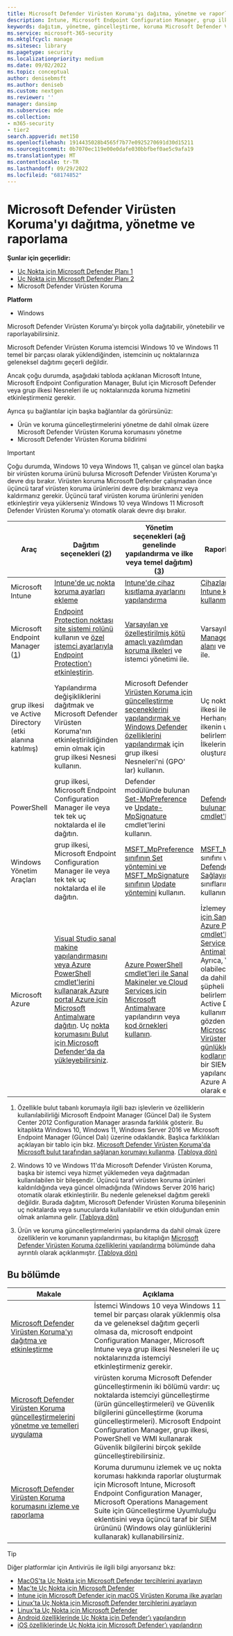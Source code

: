 ```yaml
---
title: Microsoft Defender Virüsten Koruma'yı dağıtma, yönetme ve raporlama
description: Intune, Microsoft Endpoint Configuration Manager, grup ilkesi, PowerShell veya WMI ile Microsoft Defender Virüsten Koruma'yı dağıtabilir ve yönetebilirsiniz
keywords: dağıtım, yönetme, güncelleştirme, koruma Microsoft Defender Virüsten Koruma
ms.service: microsoft-365-security
ms.mktglfcycl: manage
ms.sitesec: library
ms.pagetype: security
ms.localizationpriority: medium
ms.date: 09/02/2022
ms.topic: conceptual
author: denisebmsft
ms.author: deniseb
ms.custom: nextgen
ms.reviewer: ''
manager: dansimp
ms.subservice: mde
ms.collection:
- m365-security
- tier2
search.appverid: met150
ms.openlocfilehash: 1914435028b4565f7b77e0925270691d30d15211
ms.sourcegitcommit: 0b7070ec119e00e0dafe030bbfbef0ae5c9afa19
ms.translationtype: MT
ms.contentlocale: tr-TR
ms.lasthandoff: 09/29/2022
ms.locfileid: "68174852"
---
```

# <a name="deploy-manage-and-report-on-microsoft-defender-antivirus"></a>Microsoft Defender Virüsten Koruma'yı dağıtma, yönetme ve raporlama

**Şunlar için geçerlidir:**

- [Uç Nokta için Microsoft Defender Planı 1](https://go.microsoft.com/fwlink/p/?linkid=2154037)
- [Uç Nokta için Microsoft Defender Planı 2](https://go.microsoft.com/fwlink/p/?linkid=2154037)
- Microsoft Defender Virüsten Koruma 

**Platform**

- Windows

Microsoft Defender Virüsten Koruma'yı birçok yolla dağıtabilir, yönetebilir ve raporlayabilirsiniz.

Microsoft Defender Virüsten Koruma istemcisi Windows 10 ve Windows 11 temel bir parçası olarak yüklendiğinden, istemcinin uç noktalarınıza geleneksel dağıtımı geçerli değildir.

Ancak çoğu durumda, aşağıdaki tabloda açıklanan Microsoft Intune, Microsoft Endpoint Configuration Manager, Bulut için Microsoft Defender veya grup ilkesi Nesneleri ile uç noktalarınızda koruma hizmetini etkinleştirmeniz gerekir.

Ayrıca şu bağlantılar için başka bağlantılar da görürsünüz:

- Ürün ve koruma güncelleştirmelerini yönetme de dahil olmak üzere Microsoft Defender Virüsten Koruma korumasını yönetme
- Microsoft Defender Virüsten Koruma bildirimi

> [!IMPORTANT]
> Çoğu durumda, Windows 10 veya Windows 11, çalışan ve güncel olan başka bir virüsten koruma ürünü bulursa Microsoft Defender Virüsten Koruma'yı devre dışı bırakır. Virüsten koruma Microsoft Defender çalışmadan önce üçüncü taraf virüsten koruma ürünlerini devre dışı bırakmanız veya kaldırmanız gerekir. Üçüncü taraf virüsten koruma ürünlerini yeniden etkinleştirir veya yüklerseniz Windows 10 veya Windows 11 Microsoft Defender Virüsten Koruma'yı otomatik olarak devre dışı bırakır.

| Araç|Dağıtım seçenekleri (<a href="#fn2" id="ref2">2</a>)|Yönetim seçenekleri (ağ genelinde yapılandırma ve ilke veya temel dağıtım) ([3](#fn3))|Raporlama seçenekleri |
---|---|---|---
| Microsoft Intune|[Intune'de uç nokta koruma ayarları ekleme](/intune/endpoint-protection-configure)|[Intune'de cihaz kısıtlama ayarlarını yapılandırma](/intune/device-restrictions-configure)| [Cihazları yönetmek için Intune konsolunu kullanma](/intune/device-management)
Microsoft Endpoint Manager ([1](#fn1))|[Endpoint Protection noktası site sistemi rolünü](/mem/configmgr/protect/deploy-use/endpoint-protection-site-role) kullanın ve [özel istemci ayarlarıyla Endpoint Protection'ı etkinleştirin](/mem/configmgr/protect/deploy-use/endpoint-protection-configure-client).|[Varsayılan ve özelleştirilmiş kötü amaçlı yazılımdan koruma ilkeleri](/microsoft-365/security/office-365-security/configure-anti-malware-policies) ve istemci yönetimi ile.|Varsayılan [Configuration Manager İzleme çalışma alanı](/mem/configmgr/apps/deploy-use/monitor-applications-from-the-console) ve e-posta uyarıları ile. |
| grup ilkesi ve Active Directory (etki alanına katılmış)|Yapılandırma değişikliklerini dağıtmak ve Microsoft Defender Virüsten Koruma'nın etkinleştirildiğinden emin olmak için grup ilkesi Nesnesi kullanın.|Microsoft Defender [Virüsten Koruma için güncelleştirme seçeneklerini yapılandırmak ve Windows Defender](/microsoft-365/security/defender-endpoint/manage-protection-update-schedule-microsoft-defender-antivirus) [özelliklerini yapılandırmak](/microsoft-365/security/defender-endpoint/configure-microsoft-defender-antivirus-features) için grup ilkesi Nesneleri'ni (GPO' lar) kullanın.|Uç nokta raporlama, grup ilkesi ile kullanılamaz. Herhangi bir ayarın veya ilkenin uygulanmadığını belirlemek için Grup İlkelerinin listesini oluşturabilirsiniz. |
| PowerShell|grup ilkesi, Microsoft Endpoint Configuration Manager ile veya tek tek uç noktalarda el ile dağıtın.|Defender modülünde bulunan [Set-MpPreference](/powershell/module/defender/set-mppreference) ve [Update-MpSignature](/powershell/module/defender/update-mpsignature) cmdlet'lerini kullanın.|[Defender modülünde bulunan uygun Get- cmdlet'lerini](/powershell/module/defender) kullanın. |
| Windows Yönetim Araçları|grup ilkesi, Microsoft Endpoint Configuration Manager ile veya tek tek uç noktalarda el ile dağıtın.|[MSFT_MpPreference sınıfının Set yöntemini ve MSFT_MpSignature sınıfının](/previous-versions/windows/desktop/defender/set-msft-mppreference) [Update yöntemini](/previous-versions/windows/desktop/defender/update-msft-mpsignature) kullanın.|[MSFT_MpComputerStatus](/previous-versions/windows/desktop/defender/msft-mpcomputerstatus) sınıfını ve [Windows Defender WMIv2 Sağlayıcısındaki](/windows/win32/wmisdk/wmi-providers) ilişkili sınıfların get yöntemini kullanın. |
| Microsoft Azure|[Visual Studio sanal makine yapılandırmasını veya Azure PowerShell cmdlet'lerini kullanarak Azure portal Azure için Microsoft Antimalware dağıtın](/azure/security/azure-security-antimalware#antimalware-deployment-scenarios). Uç [nokta korumasını Bulut için Microsoft Defender'da da yükleyebilirsiniz](/azure/defender-for-cloud/endpoint-protection-recommendations-technical).|[Azure PowerShell cmdlet'leri ile Sanal Makineler ve Cloud Services için Microsoft Antimalware](/azure/security/azure-security-antimalware#enable-and-configure-antimalware-using-powershell-cmdlets) yapılandırın veya [kod örnekleri kullanın](https://gallery.technet.microsoft.com/Antimalware-For-Azure-5ce70efe).|İzlemeyi etkinleştirmek [için Sanal Makineler ve Azure PowerShell cmdlet'lerle Cloud Services için Microsoft Antimalware](/azure/security/azure-security-antimalware#enable-and-configure-antimalware-using-powershell-cmdlets) kullanın. Ayrıca, Virüs bulaşmış olabilecek cihazlar raporu da dahil olmak üzere şüpheli etkinlikleri belirlemek için Azure Active Directory'deki kullanım raporlarını gözden geçirebilir ve [Microsoft Defender Virüsten Koruma'daki olay günlüklerini ve hata kodlarını](troubleshoot-microsoft-defender-antivirus.md) raporlamak için bir SIEM aracı yapılandırabilir ve bu aracı Azure AD'da bir uygulama olarak ekleyebilirsiniz. |

1. <span id="fn1" />Özellikle bulut tabanlı korumayla ilgili bazı işlevlerin ve özelliklerin kullanılabilirliği Microsoft Endpoint Manager (Güncel Dal) ile System Center 2012 Configuration Manager arasında farklılık gösterir. Bu kitaplıkta Windows 10, Windows 11, Windows Server 2016 ve Microsoft Endpoint Manager (Güncel Dalı) üzerine odaklandık. Başlıca farklılıkları açıklayan bir tablo için bkz. [Microsoft Defender Virüsten Koruma'da Microsoft bulut tarafından sağlanan korumayı kullanma](cloud-protection-microsoft-defender-antivirus.md). [(Tabloya dön)](#ref2)

2. <span id="fn2" />Windows 10 ve Windows 11'da Microsoft Defender Virüsten Koruma, başka bir istemci veya hizmet yüklemeden veya dağıtmadan kullanılabilen bir bileşendir. Üçüncü taraf virüsten koruma ürünleri kaldırıldığında veya güncel olmadığında (Windows Server 2016 hariç) otomatik olarak etkinleştirilir. Bu nedenle geleneksel dağıtım gerekli değildir. Burada dağıtım, Microsoft Defender Virüsten Koruma bileşeninin uç noktalarda veya sunucularda kullanılabilir ve etkin olduğundan emin olmak anlamına gelir. [(Tabloya dön)](#ref2)

3. <span id="fn3" />Ürün ve koruma güncelleştirmelerini yapılandırma da dahil olmak üzere özelliklerin ve korumanın yapılandırması, bu kitaplığın [Microsoft Defender Virüsten Koruma özelliklerini yapılandırma](configure-notifications-microsoft-defender-antivirus.md) bölümünde daha ayrıntılı olarak açıklanmıştır. [(Tabloya dön)](#ref2)

## <a name="in-this-section"></a>Bu bölümde

Makale | Açıklama
---|---
[Microsoft Defender Virüsten Koruma'yı dağıtma ve etkinleştirme](deploy-microsoft-defender-antivirus.md) | İstemci Windows 10 veya Windows 11 temel bir parçası olarak yüklenmiş olsa da ve geleneksel dağıtım geçerli olmasa da, microsoft endpoint Configuration Manager, Microsoft Intune veya grup ilkesi Nesneleri ile uç noktalarınızda istemciyi etkinleştirmeniz gerekir.
[Microsoft Defender Virüsten Koruma güncelleştirmelerini yönetme ve temelleri uygulama](manage-updates-baselines-microsoft-defender-antivirus.md) | virüsten koruma Microsoft Defender güncelleştirmenin iki bölümü vardır: uç noktalarda istemciyi güncelleştirme (ürün güncelleştirmeleri) ve Güvenlik bilgilerini güncelleştirme (koruma güncelleştirmeleri). Microsoft Endpoint Configuration Manager, grup ilkesi, PowerShell ve WMI kullanarak Güvenlik bilgilerini birçok şekilde güncelleştirebilirsiniz.
[Microsoft Defender Virüsten Koruma korumasını izleme ve raporlama](report-monitor-microsoft-defender-antivirus.md) | Koruma durumunu izlemek ve uç nokta koruması hakkında raporlar oluşturmak için Microsoft Intune, Microsoft Endpoint Configuration Manager, Microsoft Operations Management Suite için Güncelleştirme Uyumluluğu eklentisini veya üçüncü taraf bir SIEM ürününü (Windows olay günlüklerini kullanarak) kullanabilirsiniz.

> [!TIP]
> Diğer platformlar için Antivirüs ile ilgili bilgi arıyorsanız bkz:
> - [MacOS'ta Uç Nokta için Microsoft Defender tercihlerini ayarlayın](mac-preferences.md)
> - [Mac'te Uç Nokta için Microsoft Defender](microsoft-defender-endpoint-mac.md)
> - [Intune için Microsoft Defender için macOS Virüsten Koruma ilke ayarları](/mem/intune/protect/antivirus-microsoft-defender-settings-macos)
> - [Linux'ta Uç Nokta için Microsoft Defender tercihlerini ayarlayın](linux-preferences.md)
> - [Linux'ta Uç Nokta için Microsoft Defender](microsoft-defender-endpoint-linux.md)
> - [Android özelliklerinde Uç Nokta için Defender’ı yapılandırın](android-configure.md)
> - [iOS özelliklerinde Uç Nokta için Microsoft Defender’ı yapılandırın](ios-configure-features.md)
    
